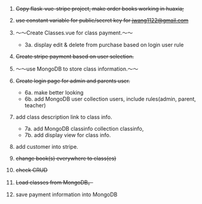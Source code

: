 1. ~~Copy flask-vue-stripe project, make order books working in huaxia;~~
2. ~~use constant variable for public/secret key for jwang1122@gmail.com~~
3. ～～Create Classes.vue for class payment.～～
    * 3a. display edit & delete from purchase based on login user rule

4. ~~Create stripe payment based on user selection.~~
5. ～～use MongoDB to store class information.～～
6. ~~Create login page for admin and parents user.~~
    * 6a. make better looking
    * 6b. add MongoDB user collection users, include rules(admin, parent, teacher)

7. add class description link to class info.
    * 7a. add MongoDB classinfo collection classinfo,
    * 7b. add display view for class info.
    
8. add customer into stripe.
9. ~~change book(s) everywhere to class(es)~~
10. ~~check CRUD~~
11. ~~Load classes from MongoDB。~~
12. save payment information into MongoDB

